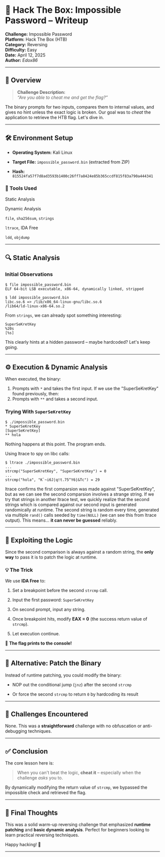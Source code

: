 
# 🔐 Hack The Box: Impossible Password – Writeup

**Challenge:** Impossible Password  
**Platform:** Hack The Box (HTB)  
**Category:** Reversing  
**Difficulty:** Easy  
**Date:** April 12, 2025  
**Author:** _Edox86_

----------

## 🧠 Overview

> **Challenge Description:**  
> _“Are you able to cheat me and get the flag?”_

The binary prompts for two inputs, compares them to internal values, and gives no hint unless the exact logic is broken. Our goal was to _cheat_ the application to retrieve the HTB flag. Let's dive in.

----------

## 🛠️ Environment Setup

-   **Operating System:** Kali Linux
    
-   **Target File:** `impossible_password.bin` (extracted from ZIP)
    
-   **Hash:** `815524fa57f7d8ad3593b1400c26ff7a8424e85b365ccdf815f83a790a444341`
    

### 🧰 Tools Used

Static Analysis

Dynamic Analysis

`file`, `sha256sum`, `strings`

`ltrace`, IDA Free

`ldd`, `objdump`

----------

## 🔍 Static Analysis

### Initial Observations
```
$ file impossible_password.bin
ELF 64-bit LSB executable, x86-64, dynamically linked, stripped

$ ldd impossible_password.bin
libc.so.6 => /lib/x86_64-linux-gnu/libc.so.6
/lib64/ld-linux-x86-64.so.2
```

From `strings`, we can already spot something interesting:
```
SuperSeKretKey
%20s
[%s]
```
This clearly hints at a hidden password – maybe hardcoded? Let's keep going.

----------

## ⚙️ Execution & Dynamic Analysis

When executed, the binary:

1.  Prompts with `*` and takes the first input. If we use the "SuperSeKretKey" found previously, then:
2.  Prompts with `**` and takes a second input.
    

### Trying With `SuperSeKretKey`
```
$ ./impossible_password.bin
* SuperSeKretKey
[SuperSeKretKey]
** hola
```
Nothing happens at this point. The program ends.


Using ltrace to spy on libc calls:
```
$ ltrace ./impossible_password.bin
...
strcmp("SuperSeKretKey", "SuperSeKretKey") = 0
...
strcmp("hola", "K`~i6J|q!t.75^Y6|&Tc") = 29
```

ltrace confirms the first comparsion was made against "SuperSeKretKey", but as we can see the second comparsion involves a strange string. If we try that strings in another ltrace test, we quickly realize that the second strings which is compared against our second input is generated randomically at runtime. The second string is random every time, generated via multiple `rand()` calls seeded by `time(NULL)` (we can see this from ltrace output). This means... **it can never be guessed** reliably.

----------

## 🎯 Exploiting the Logic

Since the second comparison is always against a random string, the **only way** to pass it is to patch the logic at runtime.

### 💡 The Trick

We use **IDA Free** to:

1.  Set a breakpoint before the second `strcmp` call.
    
2.  Input the first password: `SuperSeKretKey`
    
3.  On second prompt, input any string.
    
4.  Once breakpoint hits, modify **EAX = 0** (the success return value of `strcmp`).
    
5.  Let execution continue.
    

🎉 **The flag prints to the console!**

----------

## 🔧 Alternative: Patch the Binary

Instead of runtime patching, you could modify the binary:

-   NOP out the conditional jump (`jnz`) after the second `strcmp`
    
-   Or force the second `strcmp` to return `0` by hardcoding its result
    

----------

## 🚧 Challenges Encountered

None. This was a **straightforward** challenge with no obfuscation or anti-debugging techniques.

----------

## ✅ Conclusion

The core lesson here is:

> When you can't beat the logic, **cheat it** – especially when the challenge _asks_ you to.

By dynamically modifying the return value of `strcmp`, we bypassed the impossible check and retrieved the flag.

----------

## 🧠 Final Thoughts

This was a solid warm-up reversing challenge that emphasized **runtime patching** and **basic dynamic analysis**. Perfect for beginners looking to learn practical reversing techniques.

Happy hacking! 🐚

----------
